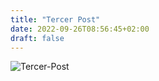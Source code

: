 ```yaml
---
title: "Tercer Post"
date: 2022-09-26T08:56:45+02:00
draft: false
---
```


![Tercer-Post](/Tercer-Post.jpg)